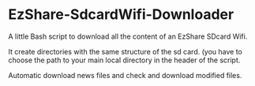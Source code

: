 # EzShare-SdcardWifi-Downloader

A little Bash script to download all the content of an EzShare SDcard Wifi.

It create directories with the same structure of the sd card. (you have to choose the path to your main local directory in the header of the script.

Automatic download news files and check and download modified files.
